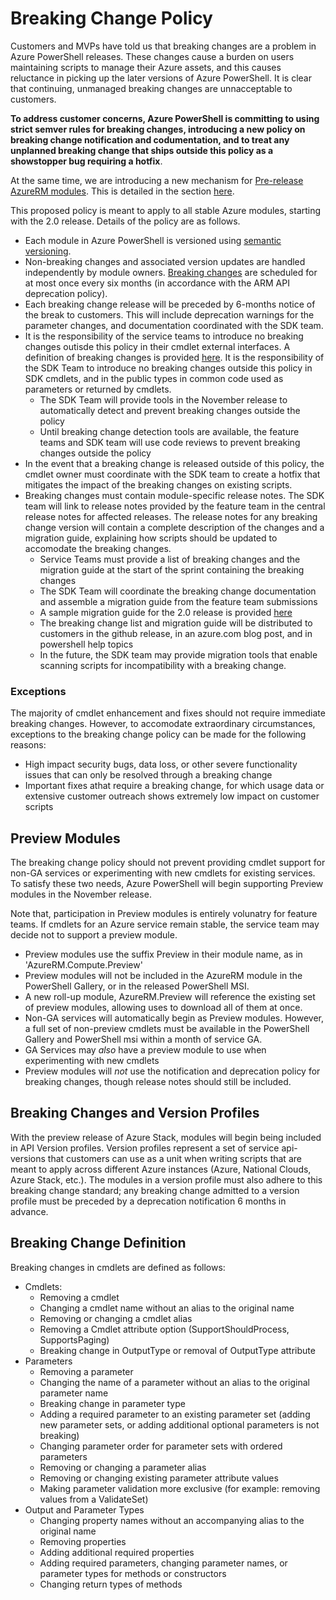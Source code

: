 # Breaking Change Policy

Customers and MVPs have told us that breaking changes are a problem in Azure PowerShell releases.  These changes cause a burden on users maintaining scripts to manage their Azure assets, and this causes reluctance in picking up the later versions of Azure PowerShell. It is clear that continuing, unmanaged breaking changes are unnacceptable to customers. 

**To address customer concerns, Azure PowerShell is committing to using strict semver rules for breaking changes, introducing a new policy on breaking change notification and codumentation, and to treat any unplanned breaking change that ships outside this policy as a showstopper bug requiring a hotfix**.

At the same time, we are introducing a new mechanism for [Pre-release AzureRM modules](#preview-modules).  This is detailed in the section [here](#preview-modules).

This proposed policy is meant to apply to all stable Azure modules, starting with the 2.0 release. Details of the policy are as follows.
- Each module in Azure PowerShell is versioned using [semantic versioning](http://semver.org).
- Non-breaking changes and associated version updates are handled independently by module owners.  [Breaking changes](#breaking-change-definition) are scheduled for at most once every six months (in accordance with the ARM API deprecation policy).
- Each breaking change release will be preceded by 6-months notice of the break to customers.  This will include deprecation warnings for the parameter changes, and documentation coordinated with the SDK team.
- It is the responsibility of the service teams to introduce no breaking changes outisde this policy in their cmdlet external interfaces.  A definition of breaking changes is provided [here](#breaking-change-definition).  It is the responsibility of the SDK Team to introduce no breaking changes outside this policy in SDK cmdlets, and in the public types in common code used as parameters or returned by cmdlets.
  - The SDK Team will provide tools in the November release to automatically detect and prevent breaking changes outside the policy
  - Until breaking change detection tools are available, the feature teams and SDK team will use code reviews to prevent breaking changes outside the policy
- In the event that a breaking change is released outside of this policy, the cmdlet owner must coordinate with the SDK team to create a hotfix that mitigates the impact of the breaking changes on existing scripts.
- Breaking changes must contain module-specific release notes.  The SDK team will link to release notes provided by the feature team in the central release notes for affected releases. The release notes for any breaking change version will contain a complete description of the changes and a migration guide, explaining how scripts should be updated to accomodate the breaking changes.
  - Service Teams must provide a list of breaking changes and the migration guide at the start of the sprint containing the breaking changes
  - The SDK Team will coordinate the breaking change documentation and assemble a migration guide from the feature team submissions
  - A sample migration guide for the 2.0 release is provided [here](https://github.com/Azure/azure-powershell/blob/dev/documentation/release-notes/migration-guide.2.0.0.md)
  - The breaking change list and migration guide will be distributed to customers in the github release, in an azure.com blog post, and in powershell help topics
  - In the future, the SDK team may provide migration tools that enable scanning scripts for incompatibility with a breaking change.

### Exceptions
The majority of cmdlet enhancement and fixes should not require immediate breaking changes.  However, to accomodate extraordinary circumstances, exceptions to the breaking change policy can be made for the following reasons:
- High impact security bugs, data loss, or other severe functionality issues that can only be resolved through a breaking change
- Important fixes athat require a breaking change, for which usage data or extensive customer outreach shows extremely low impact on customer scripts

##  Preview Modules

The breaking change policy should not prevent providing cmdlet support for non-GA services or experimenting with new cmdlets for existing services.  To satisfy these two needs, Azure PowerShell will begin supporting Preview modules in the November release.

Note that, participation in Preview modules is entirely volunatry for feature teams.  If cmdlets for an Azure service remain stable, the service team may decide not to support a preview module.

- Preview modules use the suffix Preview in their module name, as in 'AzureRM.Compute.Preview' 
- Preview modules will not be included in the AzureRM module in the PowerShell Gallery, or in the released PowerShell MSI.
- A new roll-up module, AzureRM.Preview will reference the existing set of preview modules, allowing uses to download all of them at once.
- Non-GA services will automatically begin as Preview modules. However, a full set of non-preview cmdlets must be available in the PowerShell Gallery and PowerShell msi within a month of service GA.
- GA Services may *also* have a preview module to use when experimenting with new cmdlets
- Preview modules will *not* use the notification and deprecation policy for breaking changes, though release notes should still be included.

## Breaking Changes and Version Profiles
With the preview release of Azure Stack, modules will begin being included in API Version profiles.  Version profiles represent a set of service api-versions that customers can use as a unit when writing scripts that are meant to apply across different Azure instances (Azure, National Clouds, Azure Stack, etc.).  The modules in a version profile must also adhere to this breaking change standard; any breaking change admitted to a version profile must be preceded by a deprecation notification 6 months in advance.

## Breaking Change Definition

Breaking changes in cmdlets are defined as follows:

  - Cmdlets: 
    - Removing a cmdlet
    - Changing a cmdlet name without an alias to the original name
    - Removing or changing a cmdlet alias
    - Removing a Cmdlet attribute option (SupportShouldProcess, SupportsPaging)
    - Breaking change in OutputType or removal of OutputType attribute
  - Parameters
    - Removing a parameter
    - Changing the name of a parameter without an alias to the original parameter name
    - Breaking change in parameter type
    - Adding a required parameter to an existing parameter set (adding new parameter sets, or adding additional optional parameters is not breaking)
    - Changing parameter order for parameter sets with ordered parameters
    - Removing or changing a parameter alias
    - Removing or changing existing parameter attribute values
    - Making parameter validation more exclusive (for example: removing values from a ValidateSet)
  - Output and Parameter Types
    - Changing property names without an accompanying alias to the original name
    - Removing properties
    - Adding additional required properties
    - Adding required parameters, changing parameter names, or parameter types for methods or constructors
    - Changing return types of methods


